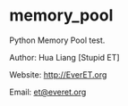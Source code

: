 memory_pool
===========

Python Memory Pool test.


Author:   Hua Liang [Stupid ET]

Website:  http://EverET.org

Email:      et@everet.org
